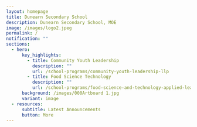 ```yaml
---
layout: homepage
title: Dunearn Secondary School
description: Dunearn Secondary School, MOE
image: /images/logo2.jpeg
permalink: /
notification: ""
sections:
  - hero:
      key_highlights:
        - title: Community Youth Leadership
          description: ""
          url: /school-programs/community-youth-leadership-llp
        - title: Food Science Technology
          description: ""
          url: /school-programs/food-science-and-technology-applied-learning-programme-alp
      background: /images/000Artboard 1.jpg
      variant: image
  - resources:
      subtitle: Latest Announcements
      button: More
---
```

